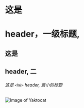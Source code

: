 # 这是<h1> header，一级标题,
## 这是 <h2> header, 二
###### 这是 `<h6>` header, 最小的标题
![Image of Yaktocat](https://octodex.github.com/images/yaktocat.png)
